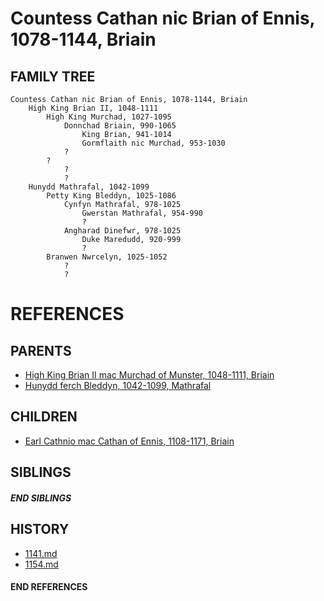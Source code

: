 # Countess Cathan nic Brian of Ennis, 1078-1144, Briain

## FAMILY TREE
```
Countess Cathan nic Brian of Ennis, 1078-1144, Briain
    High King Brian II, 1048-1111
        High King Murchad, 1027-1095
            Donnchad Briain, 990-1065
                King Brian, 941-1014
                Gormflaith nic Murchad, 953-1030
            ?
        ?
            ?
            ?
    Hunydd Mathrafal, 1042-1099
        Petty King Bleddyn, 1025-1086
            Cynfyn Mathrafal, 978-1025  
                Gwerstan Mathrafal, 954-990
                ?
            Angharad Dinefwr, 978-1025
                Duke Maredudd, 920-999
                ?
        Branwen Nwrcelyn, 1025-1052
            ?
            ?        
```


# REFERENCES

## PARENTS 
* [High King Brian II mac Murchad of Munster, 1048-1111, Briain](p/brian_ii_mac_murchad_1048.md)
* [Hunydd ferch Bleddyn, 1042-1099, Mathrafal](p/hunydd_ferch_bleddyn_1042.md)

## CHILDREN 
* [Earl Cathnio mac Cathan of Ennis, 1108-1171, Briain](p/cathnio_mac_cathan_1108.md)

## SIBLINGS

##### END SIBLINGS  
## HISTORY
* [1141.md](../h/1141.md)
* [1154.md](../h/1154.md)

#### END REFERENCES
